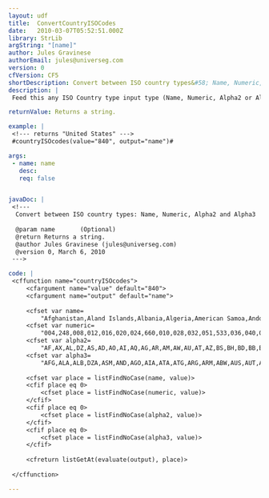 ```yaml
---
layout: udf
title:  ConvertCountryISOCodes
date:   2010-03-07T05:52:51.000Z
library: StrLib
argString: "[name]"
author: Jules Gravinese
authorEmail: jules@universeg.com
version: 0
cfVersion: CF5
shortDescription: Convert between ISO country types&#58; Name, Numeric, Alpha2 and Alpha3
description: |
 Feed this any ISO Country type input type (Name, Numeric, Alpha2 or Alpha3) and it will return the requested type.

returnValue: Returns a string.

example: |
 <!--- returns "United States" ---> 
 #countryISOcodes(value="840", output="name")#

args:
 - name: name
   desc: 
   req: false


javaDoc: |
 <!---
  Convert between ISO country types: Name, Numeric, Alpha2 and Alpha3
  
  @param name       (Optional)
  @return Returns a string. 
  @author Jules Gravinese (jules@universeg.com) 
  @version 0, March 6, 2010 
 --->

code: |
 <cffunction name="countryISOcodes">
     <cfargument name="value" default="840">
     <cfargument name="output" default="name">
     
     <cfset var name=
         "Afghanistan,Aland Islands,Albania,Algeria,American Samoa,Andorra,Angola,Anguilla,Antarctica,Antigua and Barbuda,Argentina,Armenia,Aruba,Australia,Austria,Azerbaijan,Bahamas,Bahrain,Bangladesh,Barbados,Belarus,Belgium,Belize,Benin,Bermuda,Bhutan,Bolivia (Plurinational State of),Bosnia and Herzegovina,Botswana,Bouvet Island,Brazil,British Indian Ocean Territory,Brunei Darussalam,Bulgaria,Burkina Faso,Burundi,Cambodia,Cameroon,Canada,Cape Verde,Cayman Islands,Central African Republic,Chad,Chile,China,Christmas Island,Cocos (Keeling) Islands,Colombia,Comoros,Congo,Congo (the Democratic Republic of the),Cook Islands,Costa Rica,Cote d'Ivoire ? Côte d'Ivoire,Croatia,Cuba,Cyprus,Czech Republic,Denmark,Djibouti,Dominica,Dominican Republic,Ecuador,Egypt,El Salvador,Equatorial Guinea,Eritrea,Estonia,Ethiopia,Falkland Islands (Malvinas),Faroe Islands,Fiji,Finland,France,French Guiana,French Polynesia,French Southern Territories,Gabon,Gambia,Georgia,Germany,Ghana,Gibraltar,Greece,Greenland,Grenada,Guadeloupe,Guam,Guatemala,Guernsey,Guinea,Guinea-Bissau,Guyana,Haiti,Heard Island and McDonald Islands,Holy See (Vatican City State),Honduras,Hong Kong,Hungary,Iceland,India,Indonesia,Iran (Islamic Republic of),Iraq,Ireland,Isle of Man,Israel,Italy,Jamaica,Japan,Jersey,Jordan,Kazakhstan,Kenya,Kiribati,Korea (Democratic People's Republic of),Korea (Republic of),Kuwait,Kyrgyzstan,Lao People's Democratic Republic,Latvia,Lebanon,Lesotho,Liberia,Libyan Arab Jamahiriya,Liechtenstein,Lithuania,Luxembourg,Macao,Macedonia (the former Yugoslav Republic of),Madagascar,Malawi,Malaysia,Maldives,Mali,Malta,Marshall Islands,Martinique,Mauritania,Mauritius,Mayotte,Mexico,Micronesia (Federated States of),Moldova (Republic of),Monaco,Mongolia,Montenegro,Montserrat,Morocco,Mozambique,Myanmar,Namibia,Nauru,Nepal,Netherlands,Netherlands Antilles,New Caledonia,New Zealand,Nicaragua,Niger,Nigeria,Niue,Norfolk Island,Northern Mariana Islands,Norway,Oman,Pakistan,Palau,Palestinian Territory (Occupied),Panama,Papua New Guinea,Paraguay,Peru,Philippines,Pitcairn,Poland,Portugal,Puerto Rico,Qatar,Reunion ? Réunion,Romania,Russian Federation,Rwanda,Saint Barthélemy,Saint Helena (Ascension and Tristan da Cunha),Saint Kitts and Nevis,Saint Lucia,Saint Martin (French part),Saint Pierre and Miquelon,Saint Vincent and the Grenadines,Samoa,San Marino,Sao Tome and Principe,Saudi Arabia,Senegal,Serbia,Seychelles,Sierra Leone,Singapore,Slovakia,Slovenia,Solomon Islands,Somalia,South Africa,South Georgia and the South Sandwich Islands,Spain,Sri Lanka,Sudan,Suriname,Svalbard and Jan Mayen,Swaziland,Sweden,Switzerland,Syrian Arab Republic,Taiwan (Province of China),Tajikistan,Tanzania (United Republic of),Thailand,Timor-Leste,Togo,Tokelau,Tonga,Trinidad and Tobago,Tunisia,Turkey,Turkmenistan,Turks and Caicos Islands,Tuvalu,Uganda,Ukraine,United Arab Emirates,United Kingdom,United States,United States Minor Outlying Islands,Uruguay,Uzbekistan,Vanuatu,Venezuela (Bolivarian Republic of),Viet Nam,Virgin Islands (British),Virgin Islands (U.S.),Wallis and Futuna,Western Sahara,Yemen,Zambia,Zimbabwe">
     <cfset var numeric=
         "004,248,008,012,016,020,024,660,010,028,032,051,533,036,040,031,044,048,050,052,112,056,084,204,060,064,068,070,072,074,076,086,096,100,854,108,116,120,124,132,136,140,148,152,156,162,166,170,174,178,180,184,188,384,191,192,196,203,208,262,212,214,218,818,222,226,232,233,231,238,234,242,246,250,254,258,260,266,270,268,276,288,292,300,304,308,312,316,320,831,324,624,328,332,334,336,340,344,348,352,356,360,364,368,372,833,376,380,388,392,832,400,398,404,296,408,410,414,417,418,428,422,426,430,434,438,440,442,446,807,450,454,458,462,466,470,584,474,478,480,175,484,583,498,492,496,499,500,504,508,104,516,520,524,528,530,540,554,558,562,566,570,574,580,578,512,586,585,275,591,598,600,604,608,612,616,620,630,634,638,642,643,646,652,654,659,662,663,666,670,882,674,678,682,686,688,690,694,702,703,705,090,706,710,239,724,144,736,740,744,748,752,756,760,158,762,834,764,626,768,772,776,780,788,792,795,796,798,800,804,784,826,840,581,858,860,548,862,704,092,850,876,732,887,894,716">
     <cfset var alpha2=
         "AF,AX,AL,DZ,AS,AD,AO,AI,AQ,AG,AR,AM,AW,AU,AT,AZ,BS,BH,BD,BB,BY,BE,BZ,BJ,BM,BT,BO,BA,BW,BV,BR,IO,BN,BG,BF,BI,KH,CM,CA,CV,KY,CF,TD,CL,CN,CX,CC,CO,KM,CG,CD,CK,CR,CI,HR,CU,CY,CZ,DK,DJ,DM,DO,EC,EG,SV,GQ,ER,EE,ET,FK,FO,FJ,FI,FR,GF,PF,TF,GA,GM,GE,DE,GH,GI,GR,GL,GD,GP,GU,GT,GG,GN,GW,GY,HT,HM,VA,HN,HK,HU,IS,IN,ID,IR,IQ,IE,IM,IL,IT,JM,JP,JE,JO,KZ,KE,KI,KP,KR,KW,KG,LA,LV,LB,LS,LR,LY,LI,LT,LU,MO,MK,MG,MW,MY,MV,ML,MT,MH,MQ,MR,MU,YT,MX,FM,MD,MC,MN,ME,MS,MA,MZ,MM,NA,NR,NP,NL,AN,NC,NZ,NI,NE,NG,NU,NF,MP,NO,OM,PK,PW,PS,PA,PG,PY,PE,PH,PN,PL,PT,PR,QA,RE,RO,RU,RW,BL,SH,KN,LC,MF,PM,VC,WS,SM,ST,SA,SN,RS,SC,SL,SG,SK,SI,SB,SO,ZA,GS,ES,LK,SD,SR,SJ,SZ,SE,CH,SY,TW,TJ,TZ,TH,TL,TG,TK,TO,TT,TN,TR,TM,TC,TV,UG,UA,AE,GB,US,UM,UY,UZ,VU,VE,VN,VG,VI,WF,EH,YE,ZM,ZW">
     <cfset var alpha3=
         "AFG,ALA,ALB,DZA,ASM,AND,AGO,AIA,ATA,ATG,ARG,ARM,ABW,AUS,AUT,AZE,BHS,BHR,BGD,BRB,BLR,BEL,BLZ,BEN,BMU,BTN,BOL,BIH,BWA,BVT,BRA,IOT,BRN,BGR,BFA,BDI,KHM,CMR,CAN,CPV,CYM,CAF,TCD,CHL,CHN,CXR,CCK,COL,COM,COG,COD,COK,CRI,CIV,HRV,CUB,CYP,CZE,DNK,DJI,DMA,DOM,ECU,EGY,SLV,GNQ,ERI,EST,ETH,FLK,FRO,FJI,FIN,FRA,GUF,PYF,ATF,GAB,GMB,GEO,DEU,GHA,GIB,GRC,GRL,GRD,GLP,GUM,GTM,GGY,GIN,GNB,GUY,HTI,HMD,VAT,HND,HKG,HUN,ISL,IND,IDN,IRN,IRQ,IRL,IMN,ISR,ITA,JAM,JPN,JEY,JOR,KAZ,KEN,KIR,PRK,KOR,KWT,KGZ,LAO,LVA,LBN,LSO,LBR,LBY,LIE,LTU,LUX,MAC,MKD,MDG,MWI,MYS,MDV,MLI,MLT,MHL,MTQ,MRT,MUS,MYT,MEX,FSM,MDA,MCO,MNG,MNE,MSR,MAR,MOZ,MMR,NAM,NRU,NPL,NLD,ANT,NCL,NZL,NIC,NER,NGA,NIU,NFK,MNP,NOR,OMN,PAK,PLW,PSE,PAN,PNG,PRY,PER,PHL,PCN,POL,PRT,PRI,QAT,REU,ROU,RUS,RWA,BLM,SHN,KNA,LCA,MAF,SPM,VCT,WSM,SMR,STP,SAU,SEN,SRB,SYC,SLE,SGP,SVK,SVN,SLB,SOM,ZAF,SGS,ESP,LKA,SDN,SUR,SJM,SWZ,SWE,CHE,SYR,TWN,TJK,TZA,THA,TLS,TGO,TKL,TON,TTO,TUN,TUR,TKM,TCA,TUV,UGA,UKR,ARE,GBR,USA,UMI,URY,UZB,VUT,VEN,VNM,VGB,VIR,WLF,ESH,YEM,ZMB,ZWE">    
     
     <cfset var place = listFindNoCase(name, value)>
     <cfif place eq 0>
         <cfset place = listFindNoCase(numeric, value)>
     </cfif>
     <cfif place eq 0>
         <cfset place = listFindNoCase(alpha2, value)>
     </cfif>
     <cfif place eq 0>
         <cfset place = listFindNoCase(alpha3, value)>
     </cfif>
     
     <cfreturn listGetAt(evaluate(output), place)>
     
 </cffunction>

---
```


